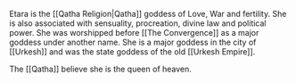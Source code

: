 Etara is the [[Qatha Religion|Qatha]] goddess of Love, War and fertility. She is also associated with sensuality, procreation, divine law and political power. She was worshipped before [[The Convergence]] as a major goddess under another name. She is a major goddess in the city of [[Urkesh]] and was the state goddess of the old [[Urkesh Empire]].

The [[Qatha]] believe she is the queen of heaven.